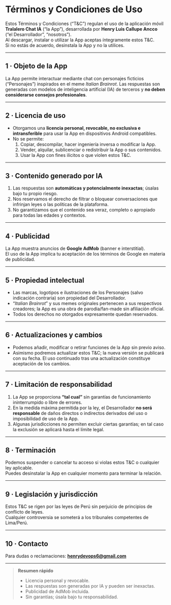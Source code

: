 # Términos y Condiciones de Uso  

Estos Términos y Condiciones (“T&C”) regulan el uso de la aplicación móvil **Tralalero Chat IA** (“la App”), desarrollada por **Henry Luis Callupe Ancco** (“el Desarrollador”, “nosotros”).  
Al descargar, instalar o utilizar la App aceptas íntegramente estos T&C.  
Si no estás de acuerdo, desinstala la App y no la utilices.

---

## 1 · Objeto de la App

La App permite interactuar mediante chat con personajes ficticios (“Personajes”) inspirados en el meme *Italian Brainrot*. Las respuestas son generadas con modelos de inteligencia artificial (IA) de terceros y **no deben considerarse consejos profesionales**.

---

## 2 · Licencia de uso

- Otorgamos una **licencia personal, revocable, no exclusiva e intransferible** para usar la App en dispositivos Android compatibles.  
- No se permite:  
  1. Copiar, descompilar, hacer ingeniería inversa o modificar la App.  
  2. Vender, alquilar, sublicenciar o redistribuir la App o sus contenidos.  
  3. Usar la App con fines ilícitos o que violen estos T&C.

---

## 3 · Contenido generado por IA

1. Las respuestas son **automáticas y potencialmente inexactas**; úsalas bajo tu propio riesgo.  
2. Nos reservamos el derecho de filtrar o bloquear conversaciones que infrinjan leyes o las políticas de la plataforma.  
3. No garantizamos que el contenido sea veraz, completo o apropiado para todas las edades y contextos.

---

## 4 · Publicidad

La App muestra anuncios de **Google AdMob** (banner e interstitial).   
El uso de la App implica tu aceptación de los términos de Google en materia de publicidad.

---

## 5 · Propiedad intelectual

- Las marcas, logotipos e ilustraciones de los Personajes (salvo indicación contraria) son propiedad del Desarrollador.  
- “*Italian Brainrot*” y sus memes originales pertenecen a sus respectivos creadores; la App es una obra de parodia/fan-made sin afiliación oficial.  
- Todos los derechos no otorgados expresamente quedan reservados.

---

## 6 · Actualizaciones y cambios

- Podemos añadir, modificar o retirar funciones de la App sin previo aviso.  
- Asimismo podremos actualizar estos T&C; la nueva versión se publicará con su fecha. El uso continuado tras una actualización constituye aceptación de los cambios.

---

## 7 · Limitación de responsabilidad

1. La App se proporciona **“tal cual”** sin garantías de funcionamiento ininterrumpido o libre de errores.  
2. En la medida máxima permitida por la ley, el Desarrollador **no será responsable** de daños directos o indirectos derivados del uso o imposibilidad de uso de la App.  
3. Algunas jurisdicciones no permiten excluir ciertas garantías; en tal caso la exclusión se aplicará hasta el límite legal.

---

## 8 · Terminación

Podemos suspender o cancelar tu acceso si violas estos T&C o cualquier ley aplicable.  
Puedes desinstalar la App en cualquier momento para terminar la relación.

---

## 9 · Legislación y jurisdicción

Estos T&C se rigen por las leyes de Perú sin perjuicio de principios de conflicto de leyes.  
Cualquier controversia se someterá a los tribunales competentes de Lima/Perú.

---

## 10 · Contacto

Para dudas o reclamaciones: **henrydevops6@gmail.com**

---

> **Resumen rápido**  
> - Licencia personal y revocable.  
> - Las respuestas son generadas por IA y pueden ser inexactas.  
> - Publicidad de AdMob incluida.  
> - Sin garantías; úsala bajo tu responsabilidad.
